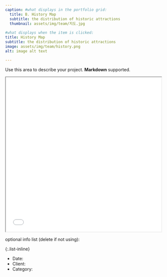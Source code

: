 ```yaml
---
caption: #what displays in the portfolio grid:
  title: B. History Map
  subtitle: the distribution of historic attractions
  thumbnail: assets/img/team/지도.jpg
  
#what displays when the item is clicked:
title: History Map
subtitle: the distribution of historic attractions
image: assets/img/team/history.png
alt: image alt text

---
```

Use this area to describe your project. **Markdown** supported.

<iframe src="/assets/proj1.html" width="100%" height="500px"></iframe>

optional info list (delete if not using):

{:.list-inline} 
- Date: 
- Client: 
- Category: 


